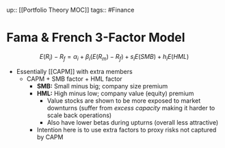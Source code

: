 up:: [[Portfolio Theory MOC]]
tags:: #Finance  
# Fama & French 3-Factor Model
$$ E(R_{i}) - R_{f} = \alpha_i + \beta_i(E(R_{m}) - R_{f}) + s_iE(SMB) + h_iE(HML) $$
- Essentially [[CAPM]] with extra members
	- CAPM + SMB factor + HML factor
		- **SMB:** Small minus big; company size premium
		- **HML:** High minus low; company value (equity) premium
			- Value stocks are shown to be more exposed to market downturns (suffer from *excess capacity* making it harder to scale back operations)
			- Also have lower betas during upturns (overall less attractive)
		- Intention here is to use extra factors to proxy risks not captured by CAPM
